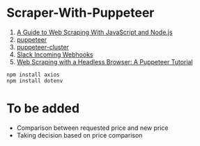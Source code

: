 # Scraper-With-Puppeteer 
1. [A Guide to Web Scraping With JavaScript and Node.js](https://hackernoon.com/a-guide-to-web-scraping-with-javascript-and-nodejs-i21l3te1)
2. [puppeteer](https://github.com/puppeteer/puppeteer)
3. [puppeteer-cluster](https://github.com/thomasdondorf/puppeteer-cluster)
4. [Slack Incoming Webhooks](https://www.npmjs.com/package/@slack/webhook)
5. [Web Scraping with a Headless Browser: A Puppeteer Tutorial](https://www.toptal.com/puppeteer/headless-browser-puppeteer-tutorial)

```
npm install axios
npm install dotenv
```

# To be added
- Comparison between requested price and new price
- Taking decision based on price comparison
